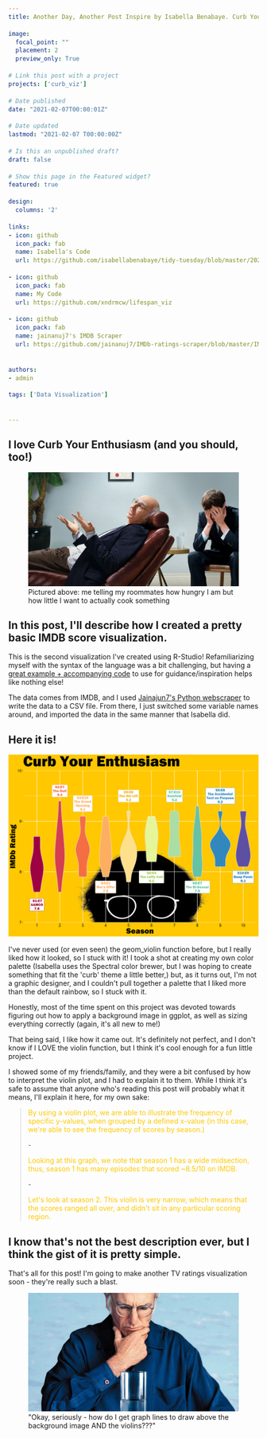 ```yaml
---
title: Another Day, Another Post Inspire by Isabella Benabaye. Curb Your Enthusiasm's IMDB ratings, visualized!

image:
  focal_point: ""
  placement: 2
  preview_only: True

# Link this post with a project
projects: ['curb_viz']

# Date published
date: "2021-02-07T00:00:01Z"

# Date updated
lastmod: "2021-02-07 T00:00:00Z"

# Is this an unpublished draft?
draft: false

# Show this page in the Featured widget?
featured: true

design:
  columns: '2'

links:
- icon: github
  icon_pack: fab
  name: Isabella's Code
  url: https://github.com/isabellabenabaye/tidy-tuesday/blob/master/2020/12_theoffice/theoffice.R

- icon: github
  icon_pack: fab
  name: My Code
  url: https://github.com/xndrmcw/lifespan_viz

- icon: github
  icon_pack: fab
  name: jainanuj7's IMDB Scraper
  url: https://github.com/jainanuj7/IMDb-ratings-scraper/blob/master/IMDb.py


authors:
- admin

tags: ['Data Visualization']


---
```

## I love Curb Your Enthusiasm (and you should, too!)

<figure>
  <img src="curb_therapist.png">
  <figcaption>Pictured above: me telling my roommates how hungry I am but how little I want to actually cook something</figcaption>
</figure>

## In this post, I'll describe how I created a pretty basic IMDB score visualization.


This is the second visualization I've created using R-Studio! Refamiliarizing myself with the syntax of the language was a bit challenging, but having a [great example + accompanying code](https://isabella-b.com/blog/tidy-tuesday-the-office/) to use for guidance/inspiration helps like nothing else!

The data comes from IMDB, and I used [Jainajun7's Python webscraper](https://github.com/jainanuj7/IMDb-ratings-scraper/blob/master/IMDb.py) to write the data to a CSV file. From there, I just switched some variable names around, and imported the data in the same manner that Isabella did.

## Here it is!

<img src="curb_graph.png">

I've never used (or even seen) the geom_violin function before, but I really liked how it looked, so I stuck with it! I took a shot at creating my own color palette (Isabella uses the Spectral color brewer, but I was hoping to create something that fit the 'curb' theme a little better,) but, as it turns out, I'm not a graphic designer, and I couldn't pull together a palette that I liked more than the default rainbow, so I stuck with it.

Honestly, most of the time spent on this project was devoted towards figuring out how to apply a background image in ggplot, as well as sizing everything correctly (again, it's all new to me!)

That being said, I like how it came out. It's definitely not perfect, and I don't know if I LOVE the violin function, but I think it's cool enough for a fun little project.

I showed some of my friends/family, and they were a bit confused by how to interpret the violin plot, and I had to explain it to them. While I think it's safe to assume that anyone who's reading this post will probably what it means, I'll explain it here, for my own sake:

><p style="color:#ffc801;">By using a violin plot, we are able to illustrate the frequency of specific y-values, when grouped by a defined x-value (in this case, we're able to see the frequency of scores by season.) </p>
> - <p style="color:#ffc801;">Looking at this graph, we note that season 1 has a wide midsection, thus, season 1 has many episodes that scored ~8.5/10 on IMDB.</p>
> - <p style="color:#ffc801;">Let's look at season 2. This violin is very narrow, which means that the scores ranged all over, and didn't sit in any particular scoring region.</p>

I know that's not the best description ever, but I think the gist of it is pretty simple.
---
That's all for this post! I'm going to make another TV ratings visualization soon - they're really such a blast.

<figure>
  <img src="curb_water.jpg">
  <figcaption>"Okay, seriously - how do I get graph lines to draw above the background image AND the violins???"</figcaption>
</figure>
